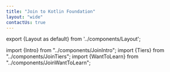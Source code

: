 ```yaml
---
title: "Join to Kotlin Foundation"
layout: "wide"
contactUs: true
---
```


export {Layout as default} from '../components/Layout';

import {Intro} from "../components/JoinIntro";
import {Tiers} from "../components/JoinTiers";
import {WantToLearn} from "../components/JoinWantToLearn";

<Intro/>
<Tiers/>
<WantToLearn/>
